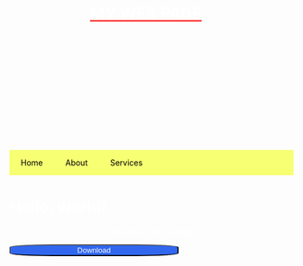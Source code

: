 <html>
<head>  
    <meta charset="UTF-8">
    <meta name="viewport" content="width=device-width, initial-scale=1.0">
    <title> My Web Page</title>
    <link rel="preconnect" href="https://fonts.googleapis.com">
    <link rel="preconnect" href="https://fonts.gstatic.com" crossorigin>
    <link href="https://fonts.googleapis.com/css2?family=Satisfy&display=swap" rel="stylesheet">
    <style>
        button {
                   width: 300;
                   hight: 200;
                   border-radius: 25%;
                   background-color: #3167ef;
                   border-size: square;
            }
    </style>
<style>
  body {
          font-family: Satisfy&display=swap;
          font-size: 40xp;
    }
</style>
    <style>
        .circle-logo {
            ulr: ('picture.ico');
            width: 200px; 
            height: 200px; 
            border-radius: 50%;
            background-image: url('picture.ico');
            border-size: cover;
        }
    </style>   
   <style>
        header h1 {
            position: relative;
            top: 30px; 
            right: 10px; 
        }
      
   </style>
    <style>
        body {
            background-image: url('Screenshot 2024-05-07 193200.png');
            background-repeat: no-repeat;
            background-attachment: fixed;
            background-size: 100% 100%;
        }
    </style>
    <style>
        .horizontal-menu {
            background-color: #f7ff72;
            overflow: hidden; 
        }
      .horizontal-menu a {
            float: left; 
            display: block;
            color: black; 
            text-align: center;
            padding: 14px 20px; 
            text-decoration: none; 
        }
        .horizontal-menu a:hover {
            background-color: #9ea700;
        }
    </style>
    <style>
      h1 {
        fomt-family: Satisfy&display=swap;
        color: red;
          }
    </style>
</head>
<body>
  <header>
  <h1><center><div><u><font color="white">MY WEB PAGE</font></u></div></center></h1>
  </header>
    <div class="circle-logo"></div>
  <center>
    <div class="horizontal-menu">
      <a href="#">Home</a>
        <a href="#">About</a>
        <a href="#">Services</a>
    </div>   
  </center>
    <h1><font color="white">Hello, world!</font></h1>
    <center><p><font color="white">Welcome to my website.</font></p></center>
    <button><font color="white">Download</font></button>
</body>
</html>
